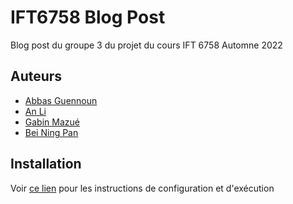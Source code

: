 # IFT6758 Blog Post

Blog post du groupe 3 du projet du cours IFT 6758 Automne 2022

## Auteurs

- [Abbas Guennoun](https://github.com/AbbasGuennoun)
- [An Li](https://github.com/an-li)
- [Gabin Mazué](https://github.com/GabinMazue)
- [Bei Ning Pan](https://github.com/dragonpan2)

## Installation

Voir [ce lien](https://github.com/udem-ift6758/blogpost-template/blob/main/README.md) pour les instructions de configuration et d'exécution
